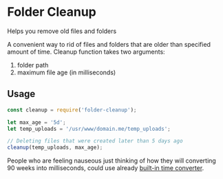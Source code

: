 # Folder Cleanup
Helps you remove old files and folders


A convenient way to rid of files and folders that are older than specified amount of time.
Cleanup function takes two arguments: 
1. folder path
2. maximum file age (in milliseconds)

## Usage
```javascript
const cleanup = require('folder-cleanup');

let max_age = '5d';
let temp_uploads = '/usr/www/domain.me/temp_uploads';

// Deleting files that were created later than 5 days ago
cleanup(temp_uploads, max_age);
```

People who are feeling nauseous just thinking of how they will converting 90 weeks into milliseconds, could use already [built-in time converter](https://www.npmjs.com/package/string-to-ms).
